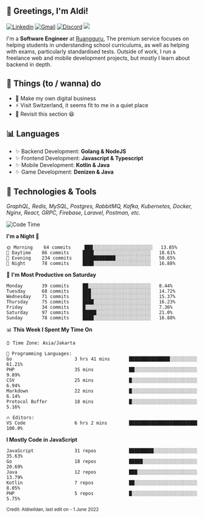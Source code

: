 <!-- Greetings -->
## 👋 Greetings, I'm Aldi!

<!-- Social Media -->
[![Linkedin](https://img.shields.io/badge/-aldiwildan-blue?style=flat&logo=Linkedin&logoColor=white)](https://www.linkedin.com/in/aldiwildan/)
[![Gmail](https://img.shields.io/badge/-aldiwild77@gmail.com-c14438?style=flat&logo=Gmail&logoColor=white)](mailto:aldiwild77@gmail.com)
[![Discord](https://img.shields.io/badge/-Chroma-5663F7?style=flat&logo=Discord&logoColor=white)](https://discord.gg/BUxraQ8)
![](https://komarev.com/ghpvc/?username=aldiwildan77&label=Visitor&color=2bbc8a)

<!-- Introduction -->
I'm a **Software Engineer** at [Ruangguru](https://ruangguru.com), The premium service focuses on helping students in understanding school curriculums, as well as helping with exams, particularly standardised tests. Outside of work, I run a freelance web and mobile development projects, but mostly I learn about backend in depth.

## 📃 Things (to / wanna) do
- 🐝 Make my own digital business
- ⚡ Visit Switzerland, it seems fit to me in a quiet place
- 🌱 Revisit this section 😆

## 📊 Languages
- ✨ Backend Development: **Golang & NodeJS**
- ✨ Frontend Development: **Javascript & Typescript**
- ✨ Mobile Development: **Kotlin & Java**
- ✨ Game Development: **Denizen & Java**

## 🔧 Technologies & Tools
*GraphQL, Redis, MySQL, Postgres, RabbitMQ, Kafka, Kubernetes, Docker, Nginx, React, GRPC, Firebase, Laravel, Postman, etc.*

<!--START_SECTION:waka-->
![Code Time](http://img.shields.io/badge/Code%20Time-641%20hrs%209%20mins-blue)

**I'm a Night 🦉** 

```text
🌞 Morning    64 commits     ███░░░░░░░░░░░░░░░░░░░░░░   13.85% 
🌆 Daytime    86 commits     ████░░░░░░░░░░░░░░░░░░░░░   18.61% 
🌃 Evening    234 commits    ████████████░░░░░░░░░░░░░   50.65% 
🌙 Night      78 commits     ████░░░░░░░░░░░░░░░░░░░░░   16.88%

```
📅 **I'm Most Productive on Saturday** 

```text
Monday       39 commits     ██░░░░░░░░░░░░░░░░░░░░░░░   8.44% 
Tuesday      68 commits     ███░░░░░░░░░░░░░░░░░░░░░░   14.72% 
Wednesday    71 commits     ███░░░░░░░░░░░░░░░░░░░░░░   15.37% 
Thursday     75 commits     ████░░░░░░░░░░░░░░░░░░░░░   16.23% 
Friday       34 commits     █░░░░░░░░░░░░░░░░░░░░░░░░   7.36% 
Saturday     97 commits     █████░░░░░░░░░░░░░░░░░░░░   21.0% 
Sunday       78 commits     ████░░░░░░░░░░░░░░░░░░░░░   16.88%

```


📊 **This Week I Spent My Time On** 

```text
⌚︎ Time Zone: Asia/Jakarta

💬 Programming Languages: 
Go                       3 hrs 41 mins       ███████████████░░░░░░░░░░   61.21% 
PHP                      35 mins             ██░░░░░░░░░░░░░░░░░░░░░░░   9.89% 
CSV                      25 mins             █░░░░░░░░░░░░░░░░░░░░░░░░   6.94% 
Markdown                 22 mins             █░░░░░░░░░░░░░░░░░░░░░░░░   6.14% 
Protocol Buffer          18 mins             █░░░░░░░░░░░░░░░░░░░░░░░░   5.16%

🔥 Editors: 
VS Code                  6 hrs 2 mins        █████████████████████████   100.0%

```

**I Mostly Code in JavaScript** 

```text
JavaScript               31 repos            █████████░░░░░░░░░░░░░░░░   35.63% 
Go                       18 repos            █████░░░░░░░░░░░░░░░░░░░░   20.69% 
Java                     12 repos            ███░░░░░░░░░░░░░░░░░░░░░░   13.79% 
Kotlin                   7 repos             ██░░░░░░░░░░░░░░░░░░░░░░░   8.05% 
PHP                      5 repos             █░░░░░░░░░░░░░░░░░░░░░░░░   5.75%

```



<!--END_SECTION:waka-->

<sub>Credit: Aldiwildan, last edit on - 1 June 2022</sub>
